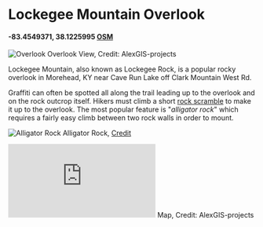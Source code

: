 # Lockegee Mountain Overlook
#### -83.4549371, 38.1225995 [OSM](https://www.openstreetmap.org/search?query=lockegee%20rock#map=19/38.12286/-83.44769)
![Overlook](https://alexgis-projects.github.io/lockegee/images/photo_3.jpg)
Overlook View, Credit: AlexGIS-projects

Lockegee Mountain, also known as Lockegee Rock, is a popular rocky overlook in Morehead, KY near Cave Run Lake off Clark Mountain West Rd.

Graffiti can often be spotted all along the trail leading up to the overlook and on the rock outcrop itself. Hikers must climb a short [rock scramble](https://goo.gl/maps/fxELp1mxfqj6Gp1a6) to make it up to the overlook. The most popular feature is "*alligator rock*" which requires a fairly easy climb between two rock walls in order to mount.

![Alligator Rock](https://images.fineartamerica.com/images/artworkimages/mediumlarge/1/alligator-rock-michael-scott.jpg)
Alligator Rock, [Credit](https://fineartamerica.com/featured/alligator-rock-michael-scott.html)

![Basemap](https://alexgis-projects.github.io/lockegee/basemap/Lockegee.pdf)
Map, Credit: AlexGIS-projects